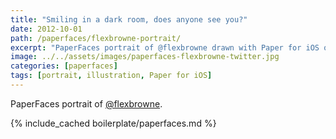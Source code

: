 ```yaml
---
title: "Smiling in a dark room, does anyone see you?"
date: 2012-10-01
path: /paperfaces/flexbrowne-portrait/
excerpt: "PaperFaces portrait of @flexbrowne drawn with Paper for iOS on an iPad."
image: ../../assets/images/paperfaces-flexbrowne-twitter.jpg
categories: [paperfaces]
tags: [portrait, illustration, Paper for iOS]
---
```


PaperFaces portrait of [@flexbrowne](https://twitter.com/flexbrowne).

{% include_cached boilerplate/paperfaces.md %}
